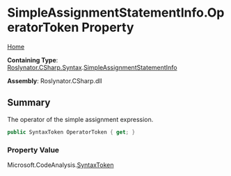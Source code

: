 # SimpleAssignmentStatementInfo\.OperatorToken Property

[Home](../../../../../README.md)

**Containing Type**: [Roslynator.CSharp.Syntax](../../README.md)\.[SimpleAssignmentStatementInfo](../README.md)

**Assembly**: Roslynator\.CSharp\.dll

## Summary

The operator of the simple assignment expression\.

```csharp
public SyntaxToken OperatorToken { get; }
```

### Property Value

Microsoft\.CodeAnalysis\.[SyntaxToken](https://docs.microsoft.com/en-us/dotnet/api/microsoft.codeanalysis.syntaxtoken)

